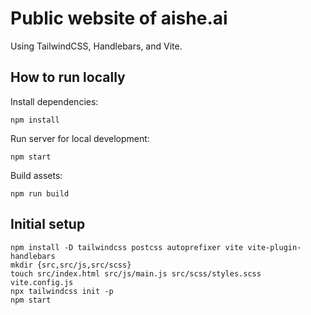 # Public website of aishe.ai

Using TailwindCSS, Handlebars, and Vite.

## How to run locally

Install dependencies:

```shell
npm install
```

Run server for local development:

```shell
npm start
```

Build assets:

```shell
npm run build
```

## Initial setup

    npm install -D tailwindcss postcss autoprefixer vite vite-plugin-handlebars
    mkdir {src,src/js,src/scss}
    touch src/index.html src/js/main.js src/scss/styles.scss vite.config.js
    npx tailwindcss init -p
    npm start

